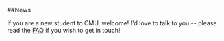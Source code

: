 ##News

If you are a new student to CMU, welcome! I'd love to talk to you -- please read the [FAQ](faq/) if you wish to get in touch!  



